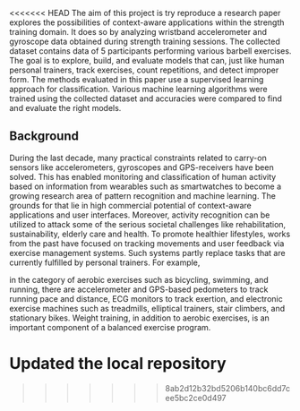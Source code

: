 <<<<<<< HEAD
The aim of this project is try reproduce a research paper explores the possibilities of context-aware applications within the strength training domain.
It does so by analyzing wristband accelerometer and gyroscope data obtained during strength training sessions. The collected dataset contains
data of 5 participants performing various barbell exercises. The goal is to
explore, build, and evaluate models that can, just like human personal
trainers, track exercises, count repetitions, and detect improper form.
The methods evaluated in this paper use a supervised learning approach
for classification. Various machine learning algorithms were trained using
the collected dataset and accuracies were compared to find and evaluate
the right models.


## Background
During the last decade, many practical constraints related to carry-on sensors
like accelerometers, gyroscopes and GPS-receivers have been solved. This has enabled monitoring and classification of human activity based on information from
wearables such as smartwatches to become a growing research area of pattern
recognition and machine learning. The grounds for that lie in high commercial
potential of context-aware applications and user interfaces. Moreover, activity
recognition can be utilized to attack some of the serious societal challenges like
rehabilitation, sustainability, elderly care and health.
To promote healthier lifestyles, works from the past have focused on tracking
movements and user feedback via exercise management systems. Such systems
partly replace tasks that are currently fulfilled by personal trainers. For example,

in the category of aerobic exercises such as bicycling, swimming, and running,
there are accelerometer and GPS-based pedometers to track running pace and
distance, ECG monitors to track exertion, and electronic exercise machines such
as treadmills, elliptical trainers, stair climbers, and stationary bikes. Weight
training, in addition to aerobic exercises, is an important component of a balanced exercise program.

Updated the local repository
=======

>>>>>>> 8ab2d12b32bd5206b140bc6dd7cee5bc2ce0d497
